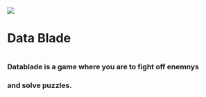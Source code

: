 ![](https://media.tenor.com/u4Pg5kqdaIAAAAAC/welcome.gif)
<H1>    Data Blade<H1>
 <H3> Datablade is a game where you are to fight off enemnys<h3>
   <h3> and solve puzzles.<h3>
